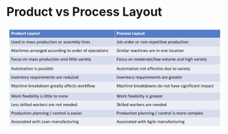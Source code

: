 # Product vs Process Layout

![Screenshot 2024-05-25 at 8.27.16 AM.png](Product%20vs%20Process%20Layout%20307451977d1349dea656480c21b2eb57/Screenshot_2024-05-25_at_8.27.16_AM.png)
